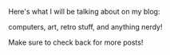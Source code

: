 Here's what I will be talking about on my blog:

computers, art, retro stuff, and anything nerdy!

Make sure to check back for more posts!
